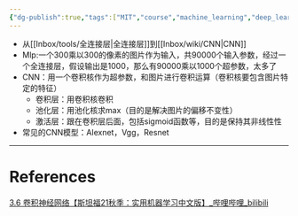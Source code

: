 ```yaml
---
{"dg-publish":true,"tags":["MIT","course","machine_learning","deep_learning"],"permalink":"/Inbox/study/人工智能/机器学习/MIT21秋课程/3.6 CNN/","dgPassFrontmatter":true}
---
```




- 从[[Inbox/tools/全连接层\|全连接层]]到[[Inbox/wiki/CNN\|CNN]]
- Mlp:一个300乘以300的像素的图片作为输入，共90000个输入参数，经过一个全连接层，假设输出是1000，那么有90000乘以1000个超参数，太多了
- CNN：用一个卷积核作为超参数，和图片进行卷积运算（卷积核要包含图片特定的特征）
	- 卷积层：用卷积核卷积
	- 池化层：用池化核求max（目的是解决图片的偏移不变性）
	- 激活层：跟在卷积层后面，包括sigmoid函数等，目的是保持其非线性性
- 常见的CNN模型：Alexnet，Vgg，Resnet
---
# References
[3.6 卷积神经网络【斯坦福21秋季：实用机器学习中文版】_哔哩哔哩_bilibili](https://www.bilibili.com/video/BV1m34y1m7TD/?spm_id_from=333.1387.collection.video_card.click&vd_source=73a67190a2e14f51c71c0fa447f094aa)